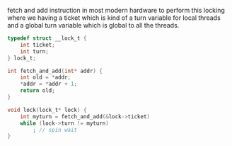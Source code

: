 fetch and add instruction in most modern hardware to perform this locking where we having a ticket which is kind of a turn variable for local threads and a global turn variable which is global to all the threads. 
```c
typedef struct __lock_t {
	int ticket;
	int turn;
} lock_t;
```

```c
int fetch_and_add(int* addr) {
	int old = *addr;
	*addr = *addr + 1;
	return old;
}
```

```c
void lock(lock_t* lock) {
	int myturn = fetch_and_add(&lock->ticket)
	while (lock->turn != myturn) 
		; // spin wait
}
```
